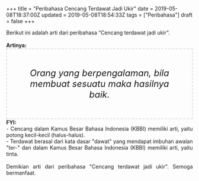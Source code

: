 +++
title = "Peribahasa Cencang Terdawat Jadi Ukir"
date = 2019-05-08T18:37:00Z
updated = 2019-05-08T18:54:33Z
tags = ["Peribahasa"]
draft = false
+++

<div dir="ltr" style="text-align: left;" trbidi="on"><div style="text-align: justify;">Berikut ini adalah arti dari peribahasa “Cencang terdawat jadi ukir”.</div><br /><div style="text-align: justify;"><b>Artinya:</b></div><div style="border: 2px dashed #ddd; font-size: 24px; height: auto; margin: 0 auto; padding: 50px; text-align: center; width: auto;"><i>Orang yang berpengalaman, bila membuat sesuatu maka hasilnya baik.</i></div><div style="text-align: justify;"><b>FYI:</b><br />- Cencang dalam Kamus Besar Bahasa Indonesia (KBBI) memiliki arti, yaitu potong kecil-kecil (halus-halus).<br />- Terdawat berasal dari kata dasar "dawat" yang mendapat imbuhan awalan "ter-" dan dalam Kamus Besar Bahasa Indonesia (KBBI) memiliki arti, yaitu tinta.<br /><br /></div><div style="text-align: justify;">Demikian arti dari peribahasa "Cencang terdawat jadi ukir". Semoga bermanfaat.</div></div>

